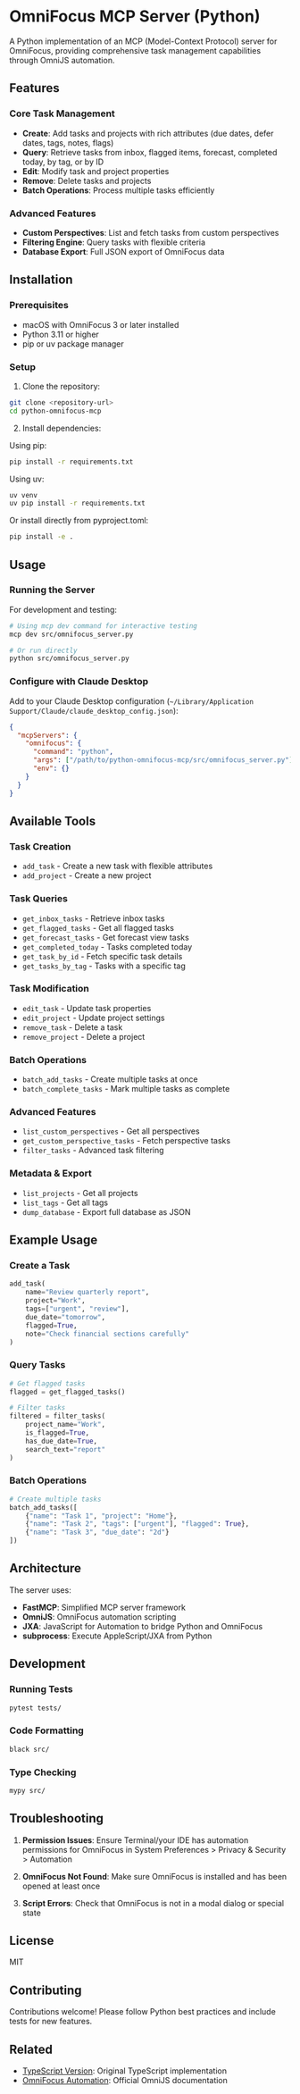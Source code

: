 # OmniFocus MCP Server (Python)

A Python implementation of an MCP (Model-Context Protocol) server for OmniFocus, providing comprehensive task management capabilities through OmniJS automation.

## Features

### Core Task Management
- **Create**: Add tasks and projects with rich attributes (due dates, defer dates, tags, notes, flags)
- **Query**: Retrieve tasks from inbox, flagged items, forecast, completed today, by tag, or by ID
- **Edit**: Modify task and project properties
- **Remove**: Delete tasks and projects
- **Batch Operations**: Process multiple tasks efficiently

### Advanced Features
- **Custom Perspectives**: List and fetch tasks from custom perspectives
- **Filtering Engine**: Query tasks with flexible criteria
- **Database Export**: Full JSON export of OmniFocus data

## Installation

### Prerequisites
- macOS with OmniFocus 3 or later installed
- Python 3.11 or higher
- pip or uv package manager

### Setup

1. Clone the repository:
```bash
git clone <repository-url>
cd python-omnifocus-mcp
```

2. Install dependencies:

Using pip:
```bash
pip install -r requirements.txt
```

Using uv:
```bash
uv venv
uv pip install -r requirements.txt
```

Or install directly from pyproject.toml:
```bash
pip install -e .
```

## Usage

### Running the Server

For development and testing:
```bash
# Using mcp dev command for interactive testing
mcp dev src/omnifocus_server.py

# Or run directly
python src/omnifocus_server.py
```

### Configure with Claude Desktop

Add to your Claude Desktop configuration (`~/Library/Application Support/Claude/claude_desktop_config.json`):

```json
{
  "mcpServers": {
    "omnifocus": {
      "command": "python",
      "args": ["/path/to/python-omnifocus-mcp/src/omnifocus_server.py"],
      "env": {}
    }
  }
}
```

## Available Tools

### Task Creation
- `add_task` - Create a new task with flexible attributes
- `add_project` - Create a new project

### Task Queries
- `get_inbox_tasks` - Retrieve inbox tasks
- `get_flagged_tasks` - Get all flagged tasks
- `get_forecast_tasks` - Get forecast view tasks
- `get_completed_today` - Tasks completed today
- `get_task_by_id` - Fetch specific task details
- `get_tasks_by_tag` - Tasks with a specific tag

### Task Modification
- `edit_task` - Update task properties
- `edit_project` - Update project settings
- `remove_task` - Delete a task
- `remove_project` - Delete a project

### Batch Operations
- `batch_add_tasks` - Create multiple tasks at once
- `batch_complete_tasks` - Mark multiple tasks as complete

### Advanced Features
- `list_custom_perspectives` - Get all perspectives
- `get_custom_perspective_tasks` - Fetch perspective tasks
- `filter_tasks` - Advanced task filtering

### Metadata & Export
- `list_projects` - Get all projects
- `list_tags` - Get all tags
- `dump_database` - Export full database as JSON

## Example Usage

### Create a Task
```python
add_task(
    name="Review quarterly report",
    project="Work",
    tags=["urgent", "review"],
    due_date="tomorrow",
    flagged=True,
    note="Check financial sections carefully"
)
```

### Query Tasks
```python
# Get flagged tasks
flagged = get_flagged_tasks()

# Filter tasks
filtered = filter_tasks(
    project_name="Work",
    is_flagged=True,
    has_due_date=True,
    search_text="report"
)
```

### Batch Operations
```python
# Create multiple tasks
batch_add_tasks([
    {"name": "Task 1", "project": "Home"},
    {"name": "Task 2", "tags": ["urgent"], "flagged": True},
    {"name": "Task 3", "due_date": "2d"}
])
```

## Architecture

The server uses:
- **FastMCP**: Simplified MCP server framework
- **OmniJS**: OmniFocus automation scripting
- **JXA**: JavaScript for Automation to bridge Python and OmniFocus
- **subprocess**: Execute AppleScript/JXA from Python

## Development

### Running Tests
```bash
pytest tests/
```

### Code Formatting
```bash
black src/
```

### Type Checking
```bash
mypy src/
```

## Troubleshooting

1. **Permission Issues**: Ensure Terminal/your IDE has automation permissions for OmniFocus in System Preferences > Privacy & Security > Automation

2. **OmniFocus Not Found**: Make sure OmniFocus is installed and has been opened at least once

3. **Script Errors**: Check that OmniFocus is not in a modal dialog or special state

## License

MIT

## Contributing

Contributions welcome! Please follow Python best practices and include tests for new features.

## Related

- [TypeScript Version](../): Original TypeScript implementation
- [OmniFocus Automation](https://omni-automation.com/omnifocus/): Official OmniJS documentation